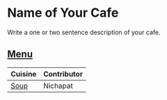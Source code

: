 # Name of Your Cafe

Write a one or two sentence description of your cafe.

## [Menu](menu.md)

| Cuisine              | Contributor |
|:---------------------|-------------|
| [Soup](menu.md#Soup) | Nichapat    |


